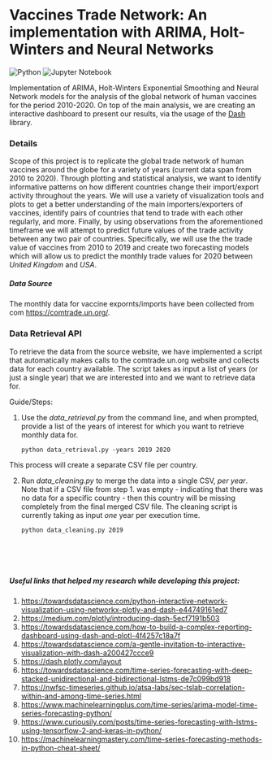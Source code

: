 # Vaccines Trade Network: An implementation with ARIMA, Holt-Winters and Neural Networks

![Python](https://img.shields.io/badge/-Python-000?&logo=Python) ![Jupyter Notebook](https://img.shields.io/badge/Jupyter-Notebook-orange?&logo=Jupyter)

Implementation of ARIMA, Holt-Winters Exponential Smoothing and Neural Network models for the analysis of the global network of human vaccines for the period 2010-2020. On top of the main analysis, we are creating an interactive dashboard to present our results, via the usage of the [Dash](https://dash.plotly.com/) library.


### Details

Scope of this project is to replicate the global trade network of human vaccines around the globe for a variety of years (current data span from 2010 to 2020). Through plotting and statistical analysis, we want to identify informative patterns on how different countries change their import/export activity throughout the years. We will use a variety of visualization tools and plots to get a better understanding of the main importers/exporters of vaccines, identify pairs of countries that tend to trade with each other regularly, and more. Finally, by using observations from the aforementioned timeframe we will attempt to predict future values of the trade activity between any two pair of countries. Specifically, we will use the the trade value of vaccines from 2010 to 2019 and create two forecasting models which will allow us to predict the monthly trade values for 2020 between _United Kingdom_ and _USA_.

##### Data Source
The monthly data for vaccine expornts/imports have been collected from com https://comtrade.un.org/.

### Data Retrieval API

To retrieve the data from the source website, we have implemented a script that automatically makes calls to the comtrade.un.org website and collects data for each country available. The script takes as input a list of years (or just a single year) that we are interested into and we want to retrieve data for.

Guide/Steps:

  1. Use the _data\_retrieval.py_ from the command line, and when prompted, provide a list of the years of interest for which you want to retrieve monthly data for.
        ``` 
        python data_retrieval.py -years 2019 2020
        ```
  This process will create a separate CSV file per country.

  2. Run _data\_cleaning.py_ to merge the data into a single CSV, _per year_. Note that if a CSV file from step 1. was empty - indicating that there was no data for a specific country - then this country will be missing completely from the final merged CSV file. The cleaning script is currently taking as input _one_ year per execution time.
        ``` 
        python data_cleaning.py 2019 
        ```

</br></br></br>
##### Useful links that helped my research while developing this project:

  1. https://towardsdatascience.com/python-interactive-network-visualization-using-networkx-plotly-and-dash-e44749161ed7
  2. https://medium.com/plotly/introducing-dash-5ecf7191b503
  3. https://towardsdatascience.com/how-to-build-a-complex-reporting-dashboard-using-dash-and-plotl-4f4257c18a7f
  4. https://towardsdatascience.com/a-gentle-invitation-to-interactive-visualization-with-dash-a200427ccce9
  5. https://dash.plotly.com/layout
  6. https://towardsdatascience.com/time-series-forecasting-with-deep-stacked-unidirectional-and-bidirectional-lstms-de7c099bd918
  7. https://nwfsc-timeseries.github.io/atsa-labs/sec-tslab-correlation-within-and-among-time-series.html
  8. https://www.machinelearningplus.com/time-series/arima-model-time-series-forecasting-python/
  9. https://www.curiousily.com/posts/time-series-forecasting-with-lstms-using-tensorflow-2-and-keras-in-python/
  10. https://machinelearningmastery.com/time-series-forecasting-methods-in-python-cheat-sheet/
  
